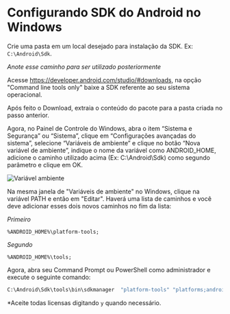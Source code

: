 # Configurando SDK do Android no Windows

Crie uma pasta em um local desejado para instalação da SDK. Ex: `C:\Android\Sdk`.

*Anote esse caminho para ser utilizado posteriormente*

Acesse https://developer.android.com/studio/#downloads, na opção "Command line tools only" baixe a SDK referente ao seu sistema operacional.

Após feito o Download, extraia o conteúdo do pacote para a pasta criada no passo anterior.

Agora, no Painel de Controle do Windows, abra o item “Sistema e Segurança” ou “Sistema”, clique em “Configurações avançadas do sistema”, selecione “Variáveis de ambiente” e clique no botão “Nova variável de ambiente”, indique o nome da variável como ANDROID_HOME, adicione o caminho utilizado acima (Ex: C:\Android\Sdk) como segundo parâmetro e clique em OK.

![Variável ambiente](/assets/5.png)

Na mesma janela de "Variáveis de ambiente" no Windows, clique na variável PATH e então em "Editar". Haverá uma lista de caminhos e você deve adicionar esses dois novos caminhos no fim da lista:

*Primeiro*
```
%ANDROID_HOME%\platform-tools;
```
*Segundo*
```
%ANDROID_HOME%\tools;
```

Agora, abra seu Command Prompt ou PowerShell como administrador e execute o seguinte comando:

```sh
C:\Android\Sdk\tools\bin\sdkmanager  "platform-tools" "platforms;android-27" "build-tools;27.0.3" 
```

*Aceite todas licensas digitando `y` quando necessário.
